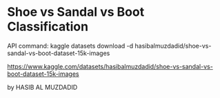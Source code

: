 # Shoe vs Sandal vs Boot Classification

API command:
kaggle datasets download -d hasibalmuzdadid/shoe-vs-sandal-vs-boot-dataset-15k-images

https://www.kaggle.com/datasets/hasibalmuzdadid/shoe-vs-sandal-vs-boot-dataset-15k-images

by HASIB AL MUZDADID
